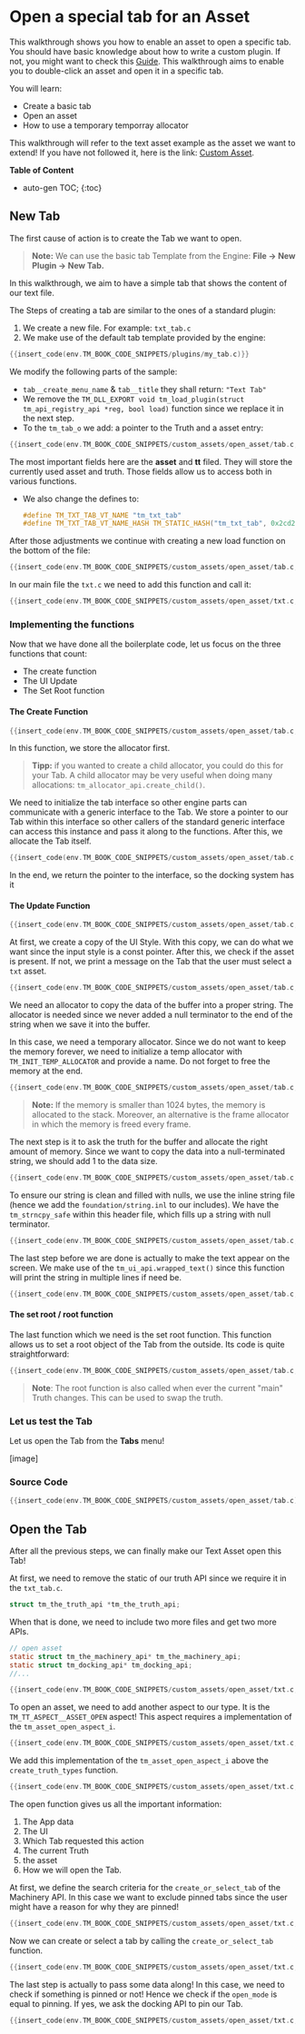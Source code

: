 # Open a special tab for an Asset



This walkthrough shows you how to enable an asset to open a specific tab. You should have basic knowledge about how to write a custom plugin. If not, you might want to check this [Guide](https://ourmachinery.github.io/themachinery-books/the_machinery_book/extending_the_machinery/the_plugin_system.html). This walkthrough aims to enable you to double-click an asset and open it in a specific tab.



You will learn:

- Create a basic tab
- Open an asset
- How to use a temporary temporray allocator



This walkthrough will refer to the text asset example as the asset we want to extend! If you have not followed it, here is the link: [Custom Asset]({{tutorials}}/the_truth/custom_asset/index.html).

**Table of Content**

* auto-gen TOC;
{:toc}


## New Tab

The first cause of action is to create the Tab we want to open. 

> **Note:** We can use the basic tab Template from the Engine: **File -> New Plugin -> New Tab.** 

In this walkthrough, we aim to have a simple tab that shows the content of our text file.

The Steps of creating a tab are similar to the ones of a standard plugin:

1. We create a new file. For example: `txt_tab.c`
2. We make use of the default tab template provided by the engine:

```c
{{insert_code(env.TM_BOOK_CODE_SNIPPETS/plugins/my_tab.c)}}
```



We modify the following parts of the sample:

- `tab__create_menu_name` & `tab__title` they shall return: `"Text Tab"`
- We remove the `TM_DLL_EXPORT void tm_load_plugin(struct tm_api_registry_api *reg, bool load)` function since we replace it in the next step.
- To the `tm_tab_o` we add: a pointer to the Truth and a asset entry:

```c
{{insert_code(env.TM_BOOK_CODE_SNIPPETS/custom_assets/open_asset/tab.c,tm_tab_o)}}
```

The most important fields here are the **asset** and **tt** filed. They will store the currently used asset and truth. Those fields allow us to access both in various functions.

- We also change the defines to:

  ```c 
  #define TM_TXT_TAB_VT_NAME "tm_txt_tab"
  #define TM_TXT_TAB_VT_NAME_HASH TM_STATIC_HASH("tm_txt_tab", 0x2cd261be98a99bc3ULL)
  ```

After those adjustments we continue with creating a new load function on the bottom of the file:

```c
{{insert_code(env.TM_BOOK_CODE_SNIPPETS/custom_assets/open_asset/tab.c,load_txt_tab)}}
```

In our main file the `txt.c` we need to add this function and call it:

```c
{{insert_code(env.TM_BOOK_CODE_SNIPPETS/custom_assets/open_asset/txt.c,load_txt_tab)}}
```

### Implementing the functions

Now that we have done all the boilerplate code, let us focus on the three functions that count:

- The create function
- The UI Update
- The Set Root function



#### The Create Function

```c
{{insert_code(env.TM_BOOK_CODE_SNIPPETS/custom_assets/open_asset/tab.c,tab_create)}}
```

In this function, we store the allocator first. 

> **Tipp:** if you wanted to create a child allocator, you could do this for your Tab. A child allocator may be very useful when doing many allocations: `tm_allocator_api.create_child()`.

We need to initialize the tab interface so other engine parts can communicate with a generic interface to the Tab. We store a pointer to our Tab within this interface so other callers of the standard generic interface can access this instance and pass it along to the functions. After this, we allocate the Tab itself.

```c
{{insert_code(env.TM_BOOK_CODE_SNIPPETS/custom_assets/open_asset/tab.c,tm_tab_o_def)}}
```

In the end, we return the pointer to the interface, so the docking system has it

#### The Update Function

```c
{{insert_code(env.TM_BOOK_CODE_SNIPPETS/custom_assets/open_asset/tab.c,tab_ui)}}
```

At first, we create a copy of the UI Style. With this copy, we can do what we want since the input style is a const pointer. After this, we check if the asset is present. If not, we print a message on the Tab that the user must select a `txt` asset.

```c
{{insert_code(env.TM_BOOK_CODE_SNIPPETS/custom_assets/open_asset/tab.c,tab_ui_style)}}
```

We need an allocator to copy the data of the buffer into a proper string. The allocator is needed since we never added a null terminator to the end of the string when we save it into the buffer.

In this case, we need a temporary allocator. Since we do not want to keep the memory forever, we need to initialize a temp allocator with `TM_INIT_TEMP_ALLOCATOR` and provide a name. Do not forget to free the memory at the end. 

```c
{{insert_code(env.TM_BOOK_CODE_SNIPPETS/custom_assets/open_asset/tab.c,tab_ui_alloc)}}

```

> **Note:** If the memory is smaller than 1024 bytes, the memory is allocated to the stack. Moreover, an alternative is the frame allocator in which the memory is freed every frame.

The next step is it to ask the truth for the buffer and allocate the right amount of memory. Since we want to copy the data into a null-terminated string, we should add 1 to the data size.

```c
{{insert_code(env.TM_BOOK_CODE_SNIPPETS/custom_assets/open_asset/tab.c,tab_ui_buffer)}}
```

To ensure our string is clean and filled with nulls, we use the inline string file (hence we add the `foundation/string.inl` to our includes). We have the `tm_strncpy_safe` within this header file, which fills up a string with null terminator.

```c
{{insert_code(env.TM_BOOK_CODE_SNIPPETS/custom_assets/open_asset/tab.c,tm_strncpy_safe)}}
```

The last step before we are done is actually to make the text appear on the screen. We make use of the `tm_ui_api.wrapped_text()` since this function will print the string in multiple lines if need be.

```c
{{insert_code(env.TM_BOOK_CODE_SNIPPETS/custom_assets/open_asset/tab.c,wrapped_text)}}
```



#### The set root / root function

The last function which we need is the set root function. This function allows us to set a root object of the Tab from the outside. Its code is quite straightforward:

```c
{{insert_code(env.TM_BOOK_CODE_SNIPPETS/custom_assets/open_asset/tab.c,root}}
```

> **Note**: The root function is also called when ever the current "main" Truth changes. This can be used to swap the truth.


### Let us test the Tab

Let us open the Tab from the **Tabs** menu!



[image]



### Source Code

```c
{{insert_code(env.TM_BOOK_CODE_SNIPPETS/custom_assets/open_asset/tab.c)}}
```



## Open the Tab

After all the previous steps, we can finally make our Text Asset open this Tab!

At first, we need to remove the static of our truth API since we require it in the `txt_tab.c`.

```c
struct tm_the_truth_api *tm_the_truth_api;
```

When that is done, we need to include two more files and get two  more APIs.

```c
// open asset
static struct tm_the_machinery_api* tm_the_machinery_api;
static struct tm_docking_api* tm_docking_api;
//...

{{insert_code(env.TM_BOOK_CODE_SNIPPETS/custom_assets/open_asset/txt.c,load_txt_tab,off)}}
```

To open an asset, we need to add another aspect to our type. It is the `TM_TT_ASPECT__ASSET_OPEN` aspect! This aspect requires a implementation of the `tm_asset_open_aspect_i`. 

```c
{{insert_code(env.TM_BOOK_CODE_SNIPPETS/custom_assets/open_asset/txt.c,create_truth_types)}}
```

We add this implementation of the `tm_asset_open_aspect_i` above the `create_truth_types` function.

```c
{{insert_code(env.TM_BOOK_CODE_SNIPPETS/custom_assets/open_asset/txt.c,open_asset)}}
```



The open function gives us all the important information:

1. The App data
2. The UI
3. Which Tab requested this action
4. The current Truth
5. the asset
6. How we will open the Tab.



At first, we define the search criteria for the `create_or_select_tab` of the Machinery API. In this case we want to exclude pinned tabs since the user might have a reason for why they are pinned!

```c
{{insert_code(env.TM_BOOK_CODE_SNIPPETS/custom_assets/open_asset/txt.c,create_or_select_tab)}}
```



Now we can create or select a tab by calling the `create_or_select_tab` function.

```c
{{insert_code(env.TM_BOOK_CODE_SNIPPETS/custom_assets/open_asset/txt.c,tm_docking_find_tab_opt_t)}}
```

The last step is actually to pass some data along! In this case, we need to check if something is pinned or not! Hence we check if the `open_mode` is equal to pinning. If yes, we ask the docking API to pin our Tab.

```c
{{insert_code(env.TM_BOOK_CODE_SNIPPETS/custom_assets/open_asset/txt.c,open_mode)}}
```